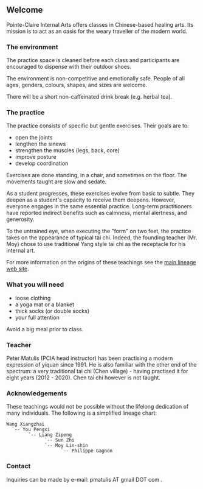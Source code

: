 ## Welcome

Pointe-Claire Internal Arts offers classes in Chinese-based healing arts. Its
mission is to act as an oasis for the weary traveller of the modern world.

### The environment

The practice space is cleaned before each class and participants are encouraged
to dispense with their outdoor shoes.

The environment is non-competitive and emotionally safe. People of all ages,
genders, colours, shapes, and sizes are welcome.

There will be a short non-caffeinated drink break (e.g. herbal tea).

### The practice

The practice consists of specific but gentle exercises. Their goals are to:

* open the joints
* lengthen the sinews
* strengthen the muscles (legs, back, core)
* improve posture
* develop coordination

Exercises are done standing, in a chair, and sometimes on the floor. The
movements taught are slow and sedate.

As a student progresses, these exercises evolve from basic to subtle. They
deepen as a student's capacity to receive them deepens. However, everyone
engages in the same essential practice. Long-term practitioners have reported
indirect benefits such as calmness, mental alertness, and generosity.

To the untrained eye, when executing the "form" on two feet, the practice takes
on the appearance of typical tai chi. Indeed, the founding teacher (Mr. Moy)
chose to use traditional Yang style tai chi as the receptacle for his internal
art.

For more information on the origins of these teachings see the [main lineage
web site](https://taichinuances.com/).

### What you will need

* loose clothing
* a yoga mat or a blanket
* thick socks (or double socks)
* your full attention

Avoid a big meal prior to class.

### Teacher

Peter Matulis (PCIA head instructor) has been practising a modern expression of
yiquan since 1991. He is also familiar with the other end of the spectrum: a
very traditional tai chi (Chen village) - having practised it for eight
years (2012 - 2020). Chen tai chi however is not taught.

### Acknowledgements

These teachings would not be possible without the lifelong dedication of many
individuals. The following is a simplified lineage chart:

```
Wang Xiangzhai
  `-- You Pengxi
        `-- Liang Zipeng
              `-- Sun Zhi
              `-- Moy Lin-shin
                    `-- Philippe Gagnon
```

### Contact

Inquiries can be made by e-mail: pmatulis AT gmail DOT com .
